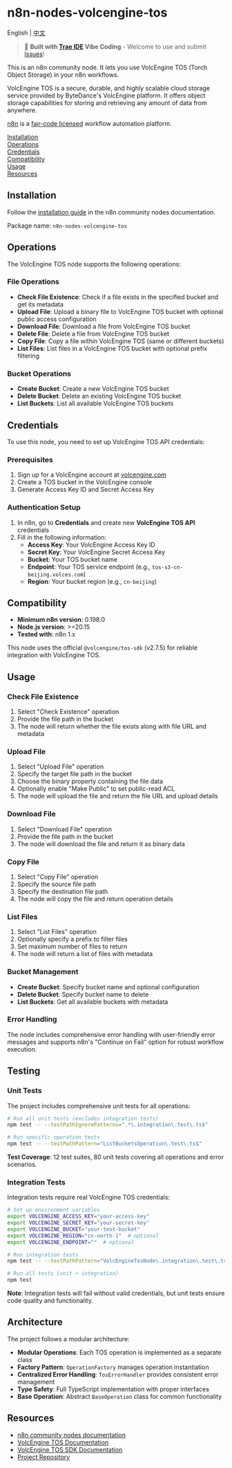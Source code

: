 # n8n-nodes-volcengine-tos

English | [中文](./README_CN.md)

> 🚀 **Built with [Trae IDE](https://trae.ai) Vibe Coding** - Welcome to use and submit [Issues](https://github.com/lvdaqian/n8n-nodes-volcengine-tos/issues)!

This is an n8n community node. It lets you use VolcEngine TOS (Torch Object Storage) in your n8n workflows.

VolcEngine TOS is a secure, durable, and highly scalable cloud storage service provided by ByteDance's VolcEngine platform. It offers object storage capabilities for storing and retrieving any amount of data from anywhere.

[n8n](https://n8n.io/) is a [fair-code licensed](https://docs.n8n.io/reference/license/) workflow automation platform.

[Installation](#installation)  
[Operations](#operations)  
[Credentials](#credentials)  
[Compatibility](#compatibility)  
[Usage](#usage)  
[Resources](#resources)  

## Installation

Follow the [installation guide](https://docs.n8n.io/integrations/community-nodes/installation/) in the n8n community nodes documentation.

Package name: `n8n-nodes-volcengine-tos`

## Operations

The VolcEngine TOS node supports the following operations:

### File Operations
- **Check File Existence**: Check if a file exists in the specified bucket and get its metadata
- **Upload File**: Upload a binary file to VolcEngine TOS bucket with optional public access configuration
- **Download File**: Download a file from VolcEngine TOS bucket
- **Delete File**: Delete a file from VolcEngine TOS bucket
- **Copy File**: Copy a file within VolcEngine TOS (same or different buckets)
- **List Files**: List files in a VolcEngine TOS bucket with optional prefix filtering

### Bucket Operations
- **Create Bucket**: Create a new VolcEngine TOS bucket
- **Delete Bucket**: Delete an existing VolcEngine TOS bucket
- **List Buckets**: List all available VolcEngine TOS buckets

## Credentials

To use this node, you need to set up VolcEngine TOS API credentials:

### Prerequisites
1. Sign up for a VolcEngine account at [volcengine.com](https://www.volcengine.com/)
2. Create a TOS bucket in the VolcEngine console
3. Generate Access Key ID and Secret Access Key

### Authentication Setup
1. In n8n, go to **Credentials** and create new **VolcEngine TOS API** credentials
2. Fill in the following information:
   - **Access Key**: Your VolcEngine Access Key ID
   - **Secret Key**: Your VolcEngine Secret Access Key
   - **Bucket**: Your TOS bucket name
   - **Endpoint**: Your TOS service endpoint (e.g., `tos-s3-cn-beijing.volces.com`)
   - **Region**: Your bucket region (e.g., `cn-beijing`)

## Compatibility

- **Minimum n8n version**: 0.198.0
- **Node.js version**: >=20.15
- **Tested with**: n8n 1.x

This node uses the official `@volcengine/tos-sdk` (v2.7.5) for reliable integration with VolcEngine TOS.

## Usage

### Check File Existence
1. Select "Check Existence" operation
2. Provide the file path in the bucket
3. The node will return whether the file exists along with file URL and metadata

### Upload File
1. Select "Upload File" operation
2. Specify the target file path in the bucket
3. Choose the binary property containing the file data
4. Optionally enable "Make Public" to set public-read ACL
5. The node will upload the file and return the file URL and upload details

### Download File
1. Select "Download File" operation
2. Provide the file path in the bucket
3. The node will download the file and return it as binary data

### Copy File
1. Select "Copy File" operation
2. Specify the source file path
3. Specify the destination file path
4. The node will copy the file and return operation details

### List Files
1. Select "List Files" operation
2. Optionally specify a prefix to filter files
3. Set maximum number of files to return
4. The node will return a list of files with metadata

### Bucket Management
- **Create Bucket**: Specify bucket name and optional configuration
- **Delete Bucket**: Specify bucket name to delete
- **List Buckets**: Get all available buckets with metadata

### Error Handling
The node includes comprehensive error handling with user-friendly error messages and supports n8n's "Continue on Fail" option for robust workflow execution.

## Testing

### Unit Tests
The project includes comprehensive unit tests for all operations:

```bash
# Run all unit tests (excludes integration tests)
npm test -- --testPathIgnorePatterns=".*\.integration\.test\.ts$"

# Run specific operation tests
npm test -- --testPathPattern="ListBucketsOperation\.test\.ts$"
```

**Test Coverage**: 12 test suites, 80 unit tests covering all operations and error scenarios.

### Integration Tests
Integration tests require real VolcEngine TOS credentials:

```bash
# Set up environment variables
export VOLCENGINE_ACCESS_KEY="your-access-key"
export VOLCENGINE_SECRET_KEY="your-secret-key"
export VOLCENGINE_BUCKET="your-test-bucket"
export VOLCENGINE_REGION="cn-north-1"  # optional
export VOLCENGINE_ENDPOINT=""  # optional

# Run integration tests
npm test -- --testPathPattern="VolcEngineTosNode\.integration\.test\.ts$"

# Run all tests (unit + integration)
npm test
```

**Note**: Integration tests will fail without valid credentials, but unit tests ensure code quality and functionality.

## Architecture

The project follows a modular architecture:

- **Modular Operations**: Each TOS operation is implemented as a separate class
- **Factory Pattern**: `OperationFactory` manages operation instantiation
- **Centralized Error Handling**: `TosErrorHandler` provides consistent error management
- **Type Safety**: Full TypeScript implementation with proper interfaces
- **Base Operation**: Abstract `BaseOperation` class for common functionality

## Resources

* [n8n community nodes documentation](https://docs.n8n.io/integrations/#community-nodes)
* [VolcEngine TOS Documentation](https://www.volcengine.com/docs/6349)
* [VolcEngine TOS SDK Documentation](https://github.com/volcengine/ve-tos-js-sdk)
* [Project Repository](https://github.com/lvdaqian/n8n-nodes-volcengine-tos)


